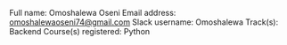 Full name: Omoshalewa Oseni
Email address: omoshalewaoseni74@gmail.com
Slack username: Omoshalewa
Track(s): Backend
Course(s) registered: Python 